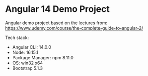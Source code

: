 # Angular 14 Demo Project
Angular demo project based on the lectures from: https://www.udemy.com/course/the-complete-guide-to-angular-2/

Tech stack:
- Angular CLI: 14.0.0
- Node: 16.15.1
- Package Manager: npm 8.11.0 
- OS: win32 x64 
- Bootstrap 5.1.3
